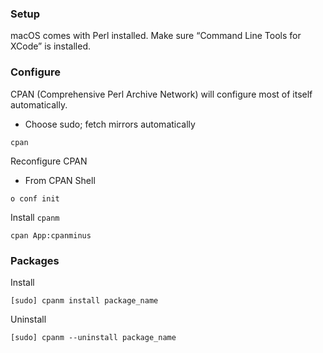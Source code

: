 ### Setup
macOS comes with Perl installed.
Make sure “Command Line Tools for XCode” is installed.

### Configure

CPAN (Comprehensive Perl Archive Network) will configure most of itself automatically.
- Choose sudo; fetch mirrors automatically
```
cpan
```

Reconfigure CPAN
- From CPAN Shell
```
o conf init
```

Install `cpanm`
```
cpan App:cpanminus
```

### Packages

Install
```
[sudo] cpanm install package_name
```
Uninstall
```
[sudo] cpanm --uninstall package_name
```


